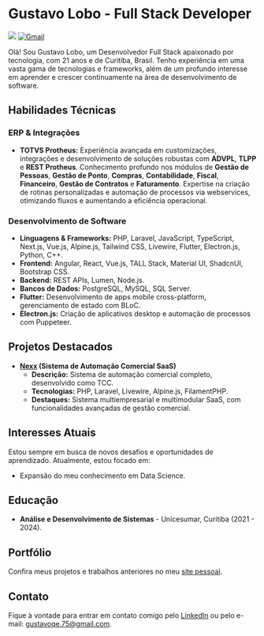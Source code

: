 # Gustavo Lobo - Full Stack Developer

  <a href= "https://www.linkedin.com/in/gustavo-lobo" target="__blank"><img src="https://img.shields.io/badge/LinkedIn-0077B5?style=for-the-badge&logo=linkedin&logoColor=white"/></a>
  <a href= "mailto:gustavoqe.75@gmail.com" target="__blank"><img alt="Gmail" src="https://img.shields.io/badge/Gmail-D14836?style=for-the-badge&logo=gmail&logoColor=white"/></a>

Olá! Sou Gustavo Lobo, um Desenvolvedor Full Stack apaixonado por tecnologia, com 21 anos e de Curitiba, Brasil. Tenho experiência em uma vasta gama de tecnologias e frameworks, além de um profundo interesse em aprender e crescer continuamente na área de desenvolvimento de software.

## Habilidades Técnicas

### ERP & Integrações
- <b>TOTVS Protheus:</b> Experiência avançada em customizações, integrações e desenvolvimento de soluções robustas com <b>ADVPL</b>, <b>TLPP</b> e <b>REST Protheus</b>. Conhecimento profundo nos módulos de <b>Gestão de Pessoas</b>, <b>Gestão de Ponto</b>, <b>Compras</b>, <b>Contabilidade</b>, <b>Fiscal</b>, <b>Financeiro</b>, <b>Gestão de Contratos</b> e <b>Faturamento</b>. Expertise na criação de rotinas personalizadas e automação de processos via webservices, otimizando fluxos e aumentando a eficiência operacional.

### Desenvolvimento de Software

- <b>Linguagens & Frameworks:</b> PHP, Laravel, JavaScript, TypeScript, Next.js, Vue.js, Alpine.js, Tailwind CSS, Livewire, Flutter, Electron.js, Python, C++.
- <b>Frontend:</b> Angular, React, Vue.js, TALL Stack, Material UI, ShadcnUI, Bootstrap CSS.
- <b>Backend:</b> REST APIs, Lumen, Node.js.
- <b>Bancos de Dados:</b> PostgreSQL, MySQL, SQL Server.
- <b>Flutter:</b> Desenvolvimento de apps mobile cross-platform, gerenciamento de estado com BLoC.
- <b>Electron.js:</b> Criação de aplicativos desktop e automação de processos com Puppeteer.

## Projetos Destacados

- **[Nexx](https://github.com/nexx-soluctions/nexx) (Sistema de Automação Comercial SaaS)**
  - <b>Descrição:</b> Sistema de automação comercial completo, desenvolvido como TCC.
  - <b>Tecnologias:</b> PHP, Laravel, Livewire, Alpine.js, FilamentPHP.
  - <b>Destaques:</b> Sistema multiempresarial e multimodular SaaS, com funcionalidades avançadas de gestão comercial.

## Interesses Atuais

Estou sempre em busca de novos desafios e oportunidades de aprendizado. Atualmente, estou focado em:
- Expansão do meu conhecimento em Data Science.

## Educação

- <b>Análise e Desenvolvimento de Sistemas</b> - Unicesumar, Curitiba (2021 - 2024).

## Portfólio

Confira meus projetos e trabalhos anteriores no meu [site pessoal](https://lobofoltran.com).

## Contato

Fique à vontade para entrar em contato comigo pelo [LinkedIn](https://www.linkedin.com/in/gustavo-lobo) ou pelo e-mail: gustavoqe.75@gmail.com.


